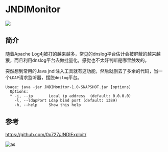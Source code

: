 # JNDIMonitor

![](img/jndi.png)

## 简介

随着Apache Log4j被打的越来越多，常见的dnslog平台估计会被屏蔽的越来越狠，而且利用dnslog平台去做批量化，感觉也不太好判断是哪里触发的。

突然想到常用的Java jndi注入工具就有这功能，然后就删去了多余的代码，当一个`LDAP`请求监听器，摆脱`dnslog`平台。

```shell
Usage: java -jar JNDIMonitor-1.0-SNAPSHOT.jar [options]
  Options:
  * -i, --ip       Local ip address  (default: 0.0.0.0)
    -l, --ldapPort Ldap bind port (default: 1389)
    -h, --help     Show this help
```

## 参考

https://github.com/0x727/JNDIExploit/

![as](https://starchart.cc/r00tSe7en/JNDIMonitor.svg)
